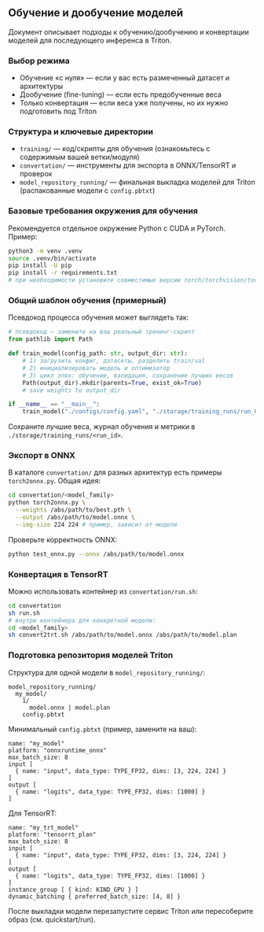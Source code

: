 ## Обучение и дообучение моделей

Документ описывает подходы к обучению/дообучению и конвертации моделей для последующего инференса в Triton.

### Выбор режима
- Обучение «с нуля» — если у вас есть размеченный датасет и архитектуры
- Дообучение (fine-tuning) — если есть предобученные веса
- Только конвертация — если веса уже получены, но их нужно подготовить под Triton

### Структура и ключевые директории
- `training/` — код/скрипты для обучения (ознакомьтесь с содержимым вашей ветки/модуля)
- `convertation/` — инструменты для экспорта в ONNX/TensorRT и проверок
- `model_repository_running/` — финальная выкладка моделей для Triton (распакованные модели с `config.pbtxt`)

### Базовые требования окружения для обучения
Рекомендуется отдельное окружение Python с CUDA и PyTorch. Пример:
```bash
python3 -m venv .venv
source .venv/bin/activate
pip install -U pip
pip install -r requirements.txt
# при необходимости установите совместимые версии torch/torchvision/torchaudio с CUDA
```

### Общий шаблон обучения (примерный)
Псевдокод процесса обучения может выглядеть так:
```python
# псевдокод — замените на ваш реальный тренинг-скрипт
from pathlib import Path

def train_model(config_path: str, output_dir: str):
    # 1) загрузить конфиг, датасеты, разделить train/val
    # 2) инициализировать модель и оптимизатор
    # 3) цикл эпох: обучение, валидация, сохранение лучших весов
    Path(output_dir).mkdir(parents=True, exist_ok=True)
    # save weights to output_dir

if __name__ == "__main__":
    train_model("./configs/config.yaml", "./storage/training_runs/run_001")
```

Сохраните лучшие веса, журнал обучения и метрики в `./storage/training_runs/<run_id>`.

### Экспорт в ONNX
В каталоге `convertation/` для разных архитектур есть примеры `torch2onnx.py`. Общая идея:
```bash
cd convertation/<model_family>
python torch2onnx.py \
  --weights /abs/path/to/best.pth \
  --output /abs/path/to/model.onnx \
  --img-size 224 224 # пример, зависит от модели
```

Проверьте корректность ONNX:
```bash
python test_onnx.py --onnx /abs/path/to/model.onnx
```

### Конвертация в TensorRT
Можно использовать контейнер из `convertation/run.sh`:
```bash
cd convertation
sh run.sh
# внутри контейнера для конкретной модели:
cd <model_family>
sh convert2trt.sh /abs/path/to/model.onnx /abs/path/to/model.plan
```

### Подготовка репозитория моделей Triton
Структура для одной модели в `model_repository_running/`:
```
model_repository_running/
  my_model/
    1/
      model.onnx | model.plan
    config.pbtxt
```

Минимальный `config.pbtxt` (пример, замените на ваш):
```text
name: "my_model"
platform: "onnxruntime_onnx"
max_batch_size: 8
input [
  { name: "input", data_type: TYPE_FP32, dims: [3, 224, 224] }
]
output [
  { name: "logits", data_type: TYPE_FP32, dims: [1000] }
]
```

Для TensorRT:
```text
name: "my_trt_model"
platform: "tensorrt_plan"
max_batch_size: 8
input [
  { name: "input", data_type: TYPE_FP32, dims: [3, 224, 224] }
]
output [
  { name: "logits", data_type: TYPE_FP32, dims: [1000] }
]
instance_group [ { kind: KIND_GPU } ]
dynamic_batching { preferred_batch_size: [4, 8] }
```

После выкладки модели перезапустите сервис Triton или пересоберите образ (см. quickstart/run).


